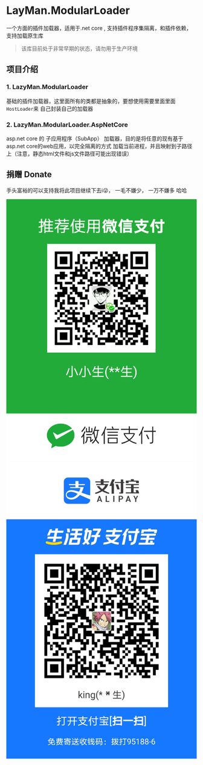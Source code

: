 ﻿LayMan.ModularLoader
=========================

一个方面的插件加载器，适用于.net core , 支持插件程序集隔离，和插件依赖， 支持加载原生库

> 该库目前处于非常早期的状态，请勿用于生产环境

## 项目介绍

### 1. LazyMan.ModularLoader

基础的插件加载器，这里面所有的类都是抽象的，要想使用需要里面里面`HostLoader`来 自己封装自己的加载器


### 2. LazyMan.ModularLoader.AspNetCore

asp.net core 的 子应用程序（SubApp） 加载器，目的是将任意的现有基于asp.net core的web应用，以完全隔离的方式
加载当前进程，并且映射到子路径上（注意，静态html文件和js文件路径可能出现错误）


## 捐赠 Donate

手头富裕的可以支持我将此项目继续下去i😜， 一毛不嫌少， 一万不嫌多 哈哈 

![wechat](./docs/assets/donate_wechat.png)
![alipay](./docs/assets/donate_alipay.jpg)